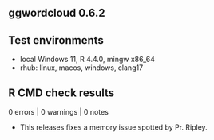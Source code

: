 ## ggwordcloud 0.6.2

## Test environments
* local Windows 11, R 4.4.0, mingw x86_64
* rhub: linux, macos, windows, clang17

## R CMD check results

0 errors | 0 warnings | 0 notes

* This releases fixes a memory issue spotted by Pr. Ripley.

